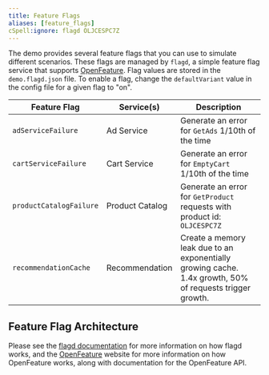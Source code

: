 ```yaml
---
title: Feature Flags
aliases: [feature_flags]
cSpell:ignore: flagd OLJCESPC7Z
---
```


The demo provides several feature flags that you can use to simulate different
scenarios. These flags are managed by `flagd`, a simple feature flag service
that supports [OpenFeature](https://openfeature.dev). Flag values are stored in
the `demo.flagd.json` file. To enable a flag, change the `defaultVariant` value
in the config file for a given flag to "on".

| Feature Flag            | Service(s)      | Description                                                                                              |
| ----------------------- | --------------- | -------------------------------------------------------------------------------------------------------- |
| `adServiceFailure`      | Ad Service      | Generate an error for `GetAds` 1/10th of the time                                                        |
| `cartServiceFailure`    | Cart Service    | Generate an error for `EmptyCart` 1/10th of the time                                                     |
| `productCatalogFailure` | Product Catalog | Generate an error for `GetProduct` requests with product id: `OLJCESPC7Z`                                |
| `recommendationCache`   | Recommendation  | Create a memory leak due to an exponentially growing cache. 1.4x growth, 50% of requests trigger growth. |

## Feature Flag Architecture

Please see the [flagd documentation](https://github.com/open-feature/flagd) for
more information on how flagd works, and the
[OpenFeature](https://openfeature.dev) website for more information on how
OpenFeature works, along with documentation for the OpenFeature API.

